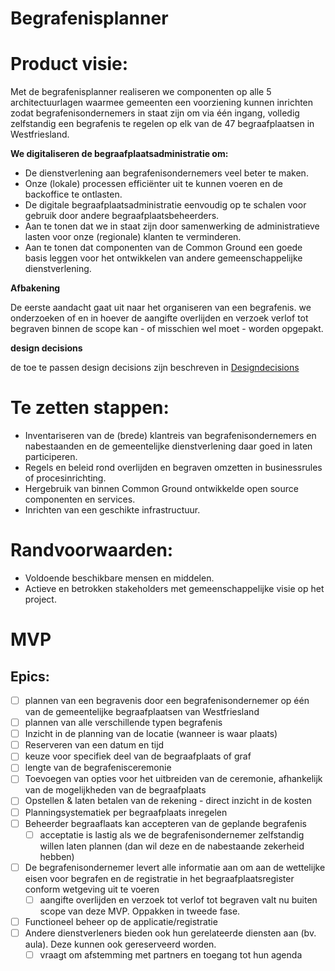 # Begrafenisplanner

# Product visie:
Met de begrafenisplanner realiseren we componenten op alle 5 architectuurlagen waarmee gemeenten een voorziening kunnen inrichten zodat begrafenisondernemers in staat zijn om via één ingang, volledig zelfstandig een begrafenis te regelen op elk van de 47 begraafplaatsen in Westfriesland.

**We digitaliseren de begraafplaatsadministratie om:**

* De dienstverlening aan begrafenisondernemers veel beter te maken.
* Onze (lokale) processen efficiënter uit te kunnen voeren en de backoffice te ontlasten.
* De digitale begraafplaatsadministratie eenvoudig op te schalen voor gebruik door andere begraafplaatsbeheerders.
* Aan te tonen dat we in staat zijn door samenwerking de administratieve lasten voor onze (regionale) klanten te verminderen.
* Aan te tonen dat componenten van de Common Ground een goede basis leggen voor het ontwikkelen van andere gemeenschappelijke dienstverlening.

**Afbakening**

De eerste aandacht gaat uit naar het organiseren van een begrafenis.
we onderzoeken of en in hoever de aangifte overlijden en verzoek verlof tot begraven binnen de scope kan - of misschien wel moet - worden opgepakt.

**design decisions**

de toe te passen design decisions zijn beschreven in [Designdecisions](documenten/Designdecisions.md)

# Te zetten stappen:
* Inventariseren van de (brede) klantreis van begrafenisondernemers en nabestaanden en de gemeentelijke dienstverlening daar goed in laten participeren.
* Regels en beleid rond overlijden en begraven omzetten in businessrules of procesinrichting.
* Hergebruik van binnen Common Ground ontwikkelde open source componenten en services.
* Inrichten van een geschikte infrastructuur.

# Randvoorwaarden:
* Voldoende beschikbare mensen en middelen.
* Actieve en betrokken stakeholders met gemeenschappelijke visie op het project.

# MVP

## Epics:
- [ ] plannen van een begravenis door een begrafenisondernemer op één van de gemeentelijke begraafplaatsen van Westfriesland 
 - [ ] plannen van alle verschillende typen begrafenis
 - [ ] Inzicht in de planning van de locatie (wanneer is waar plaats)
 - [ ] Reserveren van een datum en tijd
 - [ ] keuze voor specifiek deel van de begraafplaats of graf
 - [ ] lengte van de begrafenisceremonie
- [ ] Toevoegen van opties voor het uitbreiden van de ceremonie, afhankelijk van de mogelijkheden van de begraafplaats
- [ ] Opstellen & laten betalen van de rekening - direct inzicht in de kosten
- [ ] Planningsystematiek per begraafplaats inregelen
- [ ] Beheerder begraaflaats kan accepteren van de geplande begrafenis
  - [ ] acceptatie is lastig als we de begrafenisondernemer zelfstandig willen laten plannen (dan wil deze en de nabestaande zekerheid hebben)
- [ ] De begrafenisondernemer levert alle informatie aan om aan de wettelijke eisen voor begrafen en de registratie in het begraafplaatsregister conform wetgeving uit te voeren
  - [ ] aangifte overlijden en verzoek tot verlof tot begraven valt nu buiten scope van deze MVP. Oppakken in tweede fase.
- [ ] Functioneel beheer op de applicatie/registratie
- [ ] Andere dienstverleners bieden ook hun gerelateerde diensten aan (bv. aula). Deze kunnen ook gereserveerd worden.
  - [ ] vraagt om afstemming met partners en toegang tot hun agenda
